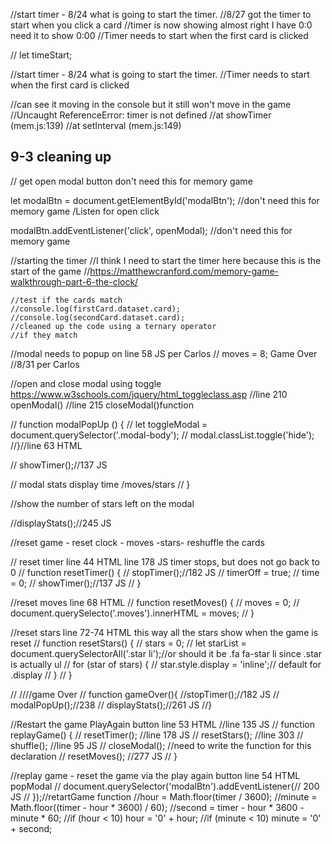 //start timer - 8/24 what is going to start the timer. 
//8/27 got the timer to start when you click a card 
//timer is now showing almost right I have 0:0 need it to show 0:00
//Timer needs to start when the first card is clicked 

// let timeStart;

//start timer - 8/24 what is going to start the timer. 
//Timer needs to start when the first card is clicked


//can see it moving in the console but it still won't move in the game
//Uncaught ReferenceError: timer is not defined
//at showTimer (mem.js:139)
//at setInterval (mem.js:149)

## 9-3 cleaning up
// get open modal button don't need this for memory game 

let modalBtn = document.getElementById('modalBtn'); //don't need this for memory game
/Listen for open click

modalBtn.addEventListener('click', openModal); //don't need this for memory game

//starting the timer
//I think I need to start the timer here because this is the start of the game 
//https://matthewcranford.com/memory-game-walkthrough-part-6-the-clock/

    //test if the cards match
    //console.log(firstCard.dataset.card);
    //console.log(secondCard.dataset.card);
    //cleaned up the code using a ternary operator 
    //if they match 


//modal needs to popup on line 58 JS per Carlos
//     moves = 8; Game Over  //8/31 per Carlos

//open and close modal using toggle  https://www.w3schools.com/jquery/html_toggleclass.asp
//line 210 openModal()
//line 215 closeModal()function

// function modalPopUp () {
//     let toggleModal = document.querySelector('.modal-body');
//     modal.classList.toggle('hide');
//}//line 63 HTML

//   showTimer();//137 JS


// modal stats display time /moves/stars
// }

//show the number of stars left on the modal 

//displayStats();//245 JS

//reset game - reset clock - moves -stars- reshuffle the cards 

// reset timer line 44 HTML line 178 JS timer stops, but does not go back to 0
// function resetTimer() {
//     stopTimer();//182 JS
//     timerOff = true;
//     time = 0;
//     showTimer();//137 JS
// } 

//reset moves line 68 HTML
// function resetMoves() { 
// moves = 0;
// document.querySelecto('.moves').innerHTML = moves;
// }

//reset stars line 72-74 HTML this way all the stars show when the game is reset 
// function resetStars() {
//     stars = 0;
//     let starList = document.querySelectorAll('.star li');//or should it be .fa fa-star li since .star is actually ul 
//     for (star of stars) {
//         star.style.display = 'inline';// default for .display 
//     }
// }

// ////game Over 
// function gameOver(){
//stopTimer();//182 JS
// modalPopUp();//238
// displayStats();//261 JS
//}

//Restart the game PlayAgain button line 53 HTML 
//line 135 JS 
// function replayGame() {
//     resetTimer(); //line 178 JS
//     resetStars(); //line 303 
//     shuffle(); //line 95 JS
//     closeModal(); //need to write the function for this declaration 
//     resetMoves(); //277 JS
// }

//replay game - reset the game via the play again button line 54 HTML popModal
//  document.querySelector('modalBtn').addEventListener{// 200 JS
//  });//retartGame function 
//hour = Math.floor(timer / 3600);
                //minute = Math.floor((timer - hour * 3600) / 60);
                //second = timer - hour * 3600 - minute * 60;
                //if (hour < 10) hour = '0' + hour;
                //if (minute < 10) minute = '0' + second;